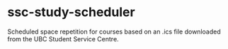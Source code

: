 # ssc-study-scheduler
Scheduled space repetition for courses based on an .ics file downloaded from the UBC Student Service Centre.

